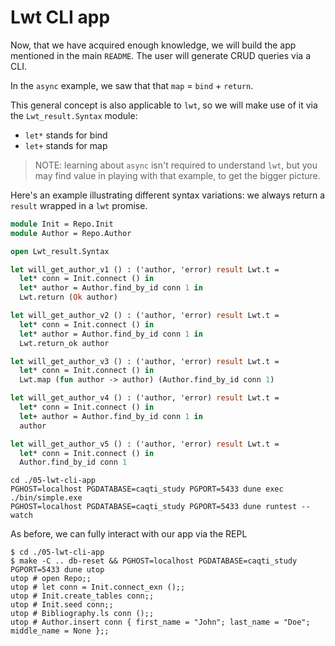 # Lwt CLI app

Now, that we have acquired enough knowledge, we will build the app mentioned in the main `README`. The user will generate CRUD queries via a CLI.

In the `async` example, we saw that that `map` = `bind` + `return`.

This general concept is also applicable to `lwt`, so we will make use of it via the `Lwt_result.Syntax` module:

- `let*` stands for bind
- `let+` stands for map

> NOTE: learning about `async` isn't required to understand `lwt`, but you may find value in playing with that example, to get the bigger picture.

Here's an example illustrating different syntax variations: we always return a `result` wrapped in a `lwt` promise.

```ocaml
module Init = Repo.Init
module Author = Repo.Author

open Lwt_result.Syntax

let will_get_author_v1 () : ('author, 'error) result Lwt.t =
  let* conn = Init.connect () in
  let* author = Author.find_by_id conn 1 in
  Lwt.return (Ok author)

let will_get_author_v2 () : ('author, 'error) result Lwt.t =
  let* conn = Init.connect () in
  let* author = Author.find_by_id conn 1 in
  Lwt.return_ok author

let will_get_author_v3 () : ('author, 'error) result Lwt.t =
  let* conn = Init.connect () in
  Lwt.map (fun author -> author) (Author.find_by_id conn 1)

let will_get_author_v4 () : ('author, 'error) result Lwt.t =
  let* conn = Init.connect () in
  let+ author = Author.find_by_id conn 1 in
  author

let will_get_author_v5 () : ('author, 'error) result Lwt.t =
  let* conn = Init.connect () in
  Author.find_by_id conn 1
```

```
cd ./05-lwt-cli-app
PGHOST=localhost PGDATABASE=caqti_study PGPORT=5433 dune exec ./bin/simple.exe
PGHOST=localhost PGDATABASE=caqti_study PGPORT=5433 dune runtest --watch
```

As before, we can fully interact with our app via the REPL

```
$ cd ./05-lwt-cli-app
$ make -C .. db-reset && PGHOST=localhost PGDATABASE=caqti_study PGPORT=5433 dune utop
utop # open Repo;;
utop # let conn = Init.connect_exn ();;
utop # Init.create_tables conn;;
utop # Init.seed conn;;
utop # Bibliography.ls conn ();;
utop # Author.insert conn { first_name = "John"; last_name = "Doe"; middle_name = None };;
```
